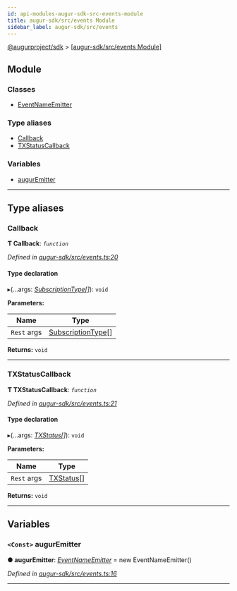```yaml
---
id: api-modules-augur-sdk-src-events-module
title: augur-sdk/src/events Module
sidebar_label: augur-sdk/src/events
---
```


[@augurproject/sdk](api-readme.md) > [[augur-sdk/src/events Module]](api-modules-augur-sdk-src-events-module.md)

## Module

### Classes

* [EventNameEmitter](api-classes-augur-sdk-src-events-eventnameemitter.md)

### Type aliases

* [Callback](api-modules-augur-sdk-src-events-module.md#callback)
* [TXStatusCallback](api-modules-augur-sdk-src-events-module.md#txstatuscallback)

### Variables

* [augurEmitter](api-modules-augur-sdk-src-events-module.md#auguremitter)

---

## Type aliases

<a id="callback"></a>

###  Callback

**Ƭ Callback**: *`function`*

*Defined in [augur-sdk/src/events.ts:20](https://github.com/AugurProject/augur/blob/3727cd4ec9/packages/augur-sdk/src/events.ts#L20)*

#### Type declaration
▸(...args: *[SubscriptionType](api-modules-augur-sdk-src-event-handlers-module.md#subscriptiontype)[]*): `void`

**Parameters:**

| Name | Type |
| ------ | ------ |
| `Rest` args | [SubscriptionType](api-modules-augur-sdk-src-event-handlers-module.md#subscriptiontype)[] |

**Returns:** `void`

___
<a id="txstatuscallback"></a>

###  TXStatusCallback

**Ƭ TXStatusCallback**: *`function`*

*Defined in [augur-sdk/src/events.ts:21](https://github.com/AugurProject/augur/blob/3727cd4ec9/packages/augur-sdk/src/events.ts#L21)*

#### Type declaration
▸(...args: *[TXStatus](api-interfaces-augur-sdk-src-event-handlers-txstatus.md)[]*): `void`

**Parameters:**

| Name | Type |
| ------ | ------ |
| `Rest` args | [TXStatus](api-interfaces-augur-sdk-src-event-handlers-txstatus.md)[] |

**Returns:** `void`

___

## Variables

<a id="auguremitter"></a>

### `<Const>` augurEmitter

**● augurEmitter**: *[EventNameEmitter](api-classes-augur-sdk-src-events-eventnameemitter.md)* =  new EventNameEmitter()

*Defined in [augur-sdk/src/events.ts:16](https://github.com/AugurProject/augur/blob/3727cd4ec9/packages/augur-sdk/src/events.ts#L16)*

___

